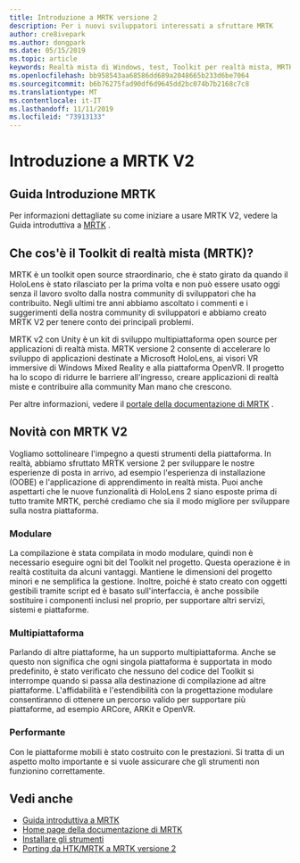 ```yaml
---
title: Introduzione a MRTK versione 2
description: Per i nuovi sviluppatori interessati a sfruttare MRTK
author: cre8ivepark
ms.author: dongpark
ms.date: 05/15/2019
ms.topic: article
keywords: Realtà mista di Windows, test, Toolkit per realtà mista, MRTK versione 2, MRTK, strumenti, SDK, HoloLens, HoloLens 2
ms.openlocfilehash: bb958543aa68586dd689a2048665b233d6be7064
ms.sourcegitcommit: b6b76275fad90df6d9645dd2bc074b7b2168c7c8
ms.translationtype: MT
ms.contentlocale: it-IT
ms.lasthandoff: 11/11/2019
ms.locfileid: "73913133"
---
```

# <a name="getting-started-with-mrtk-v2"></a>Introduzione a MRTK V2

## <a name="mrtk-getting-started-guide"></a>Guida Introduzione MRTK
Per informazioni dettagliate su come iniziare a usare MRTK V2, vedere la Guida introduttiva a [MRTK](https://microsoft.github.io/MixedRealityToolkit-Unity/Documentation/GettingStartedWithTheMRTK.html) .

## <a name="what-is-mixed-reality-toolkit-mrtk"></a>Che cos'è il Toolkit di realtà mista (MRTK)?
MRTK è un toolkit open source straordinario, che è stato girato da quando il HoloLens è stato rilasciato per la prima volta e non può essere usato oggi senza il lavoro svolto dalla nostra community di sviluppatori che ha contribuito. Negli ultimi tre anni abbiamo ascoltato i commenti e i suggerimenti della nostra community di sviluppatori e abbiamo creato MRTK V2 per tenere conto dei principali problemi.  

MRTK v2 con Unity è un kit di sviluppo multipiattaforma open source per applicazioni di realtà mista.  MRTK versione 2 consente di accelerare lo sviluppo di applicazioni destinate a Microsoft HoloLens, ai visori VR immersive di Windows Mixed Reality e alla piattaforma OpenVR. Il progetto ha lo scopo di ridurre le barriere all'ingresso, creare applicazioni di realtà miste e contribuire alla community Man mano che crescono. 

Per altre informazioni, vedere il [portale della documentazione di MRTK](https://microsoft.github.io/MixedRealityToolkit-Unity/README.html) .

## <a name="new-with-mrtk-v2"></a>Novità con MRTK V2
Vogliamo sottolineare l'impegno a questi strumenti della piattaforma.  In realtà, abbiamo sfruttato MRTK versione 2 per sviluppare le nostre esperienze di posta in arrivo, ad esempio l'esperienza di installazione (OOBE) e l'applicazione di apprendimento in realtà mista.  Puoi anche aspettarti che le nuove funzionalità di HoloLens 2 siano esposte prima di tutto tramite MRTK, perché crediamo che sia il modo migliore per sviluppare sulla nostra piattaforma. 

### <a name="modular"></a>Modulare
La compilazione è stata compilata in modo modulare, quindi non è necessario eseguire ogni bit del Toolkit nel progetto.  Questa operazione è in realtà costituita da alcuni vantaggi.  Mantiene le dimensioni del progetto minori e ne semplifica la gestione.  Inoltre, poiché è stato creato con oggetti gestibili tramite script ed è basato sull'interfaccia, è anche possibile sostituire i componenti inclusi nel proprio, per supportare altri servizi, sistemi e piattaforme.

### <a name="cross-platform"></a>Multipiattaforma
Parlando di altre piattaforme, ha un supporto multipiattaforma.  Anche se questo non significa che ogni singola piattaforma è supportata in modo predefinito, è stato verificato che nessuno del codice del Toolkit si interrompe quando si passa alla destinazione di compilazione ad altre piattaforme.  L'affidabilità e l'estendibilità con la progettazione modulare consentiranno di ottenere un percorso valido per supportare più piattaforme, ad esempio ARCore, ARKit e OpenVR.

### <a name="performant"></a>Performante
Con le piattaforme mobili è stato costruito con le prestazioni.  Si tratta di un aspetto molto importante e si vuole assicurare che gli strumenti non funzionino correttamente.

## <a name="see-also"></a>Vedi anche
* [Guida introduttiva a MRTK](https://microsoft.github.io/MixedRealityToolkit-Unity/Documentation/GettingStartedWithTheMRTK.html)
* [Home page della documentazione di MRTK](https://microsoft.github.io/MixedRealityToolkit-Unity/README.html)
* [Installare gli strumenti](install-the-tools.md)
* [Porting da HTK/MRTK a MRTK versione 2](https://microsoft.github.io/MixedRealityToolkit-Unity/Documentation/HTKToMRTKPortingGuide.html)

